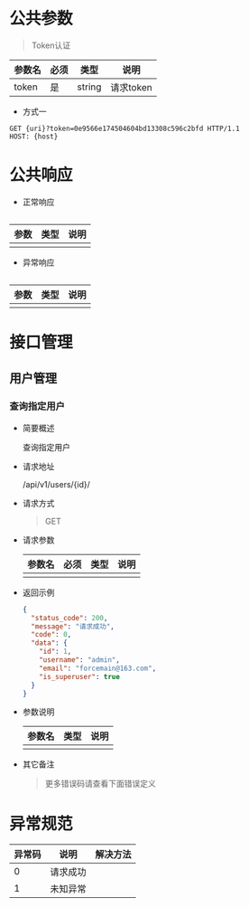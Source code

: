 # 公共参数

> Token认证

| 参数名 | 必须 | 类型   | 说明      |
| ------ | ---- | ------ | --------- |
| token  | 是   | string | 请求token |

* 方式一

```
GET {uri}?token=0e9566e174504604bd13308c596c2bfd HTTP/1.1
HOST: {host}
```



# 公共响应

* 正常响应
```json

```

| 参数 | 类型 | 说明 |
| ---- | ---- | ---- |
|      |      |      |



* 异常响应

```json

```

| 参数 | 类型 | 说明 |
| ---- | ---- | ---- |
|      |      |      |

# 接口管理

## 用户管理

### 查询指定用户

* 简要概述

  查询指定用户

* 请求地址

  /api/v1/users/{id}/

* 请求方式

  > GET

* 请求参数

  | 参数名 | 必须 | 类型 | 说明 |
  | ------ | ---- | ---- | ---- |
  |        |      |      |      |

* 返回示例

  ```json
  {
    "status_code": 200,
    "message": "请求成功",
    "code": 0,
    "data": {
      "id": 1,
      "username": "admin",
      "email": "forcemain@163.com",
      "is_superuser": true
    }
  }
  ```


* 参数说明

  | 参数名 | 类型 | 说明 |
  | ------ | ---- | ---- |
  |        |      |      |


* 其它备注

  > 更多错误码请查看下面错误定义

# 异常规范

| 异常码 | 说明     | 解决方法 |
| ------ | -------- | -------- |
| 0      | 请求成功 |          |
| 1      | 未知异常 |          |


